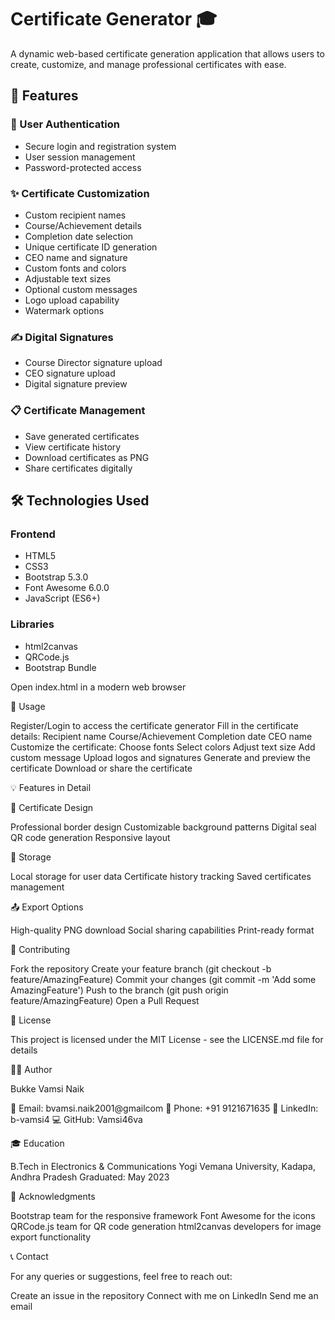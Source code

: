 # Certificate Generator 🎓

A dynamic web-based certificate generation application that allows users to create, customize, and manage professional certificates with ease.

## 🌟 Features

### 🔐 User Authentication
- Secure login and registration system
- User session management
- Password-protected access

### ✨ Certificate Customization
- Custom recipient names
- Course/Achievement details
- Completion date selection
- Unique certificate ID generation
- CEO name and signature
- Custom fonts and colors
- Adjustable text sizes
- Optional custom messages
- Logo upload capability
- Watermark options

### ✍️ Digital Signatures
- Course Director signature upload
- CEO signature upload
- Digital signature preview

### 📋 Certificate Management
- Save generated certificates
- View certificate history
- Download certificates as PNG
- Share certificates digitally

## 🛠️ Technologies Used

### Frontend
- HTML5
- CSS3
- Bootstrap 5.3.0
- Font Awesome 6.0.0
- JavaScript (ES6+)

### Libraries
- html2canvas
- QRCode.js
- Bootstrap Bundle


Open index.html in a modern web browser

 📝 Usage

Register/Login to access the certificate generator
Fill in the certificate details:
Recipient name
Course/Achievement
Completion date
CEO name
Customize the certificate:
Choose fonts
Select colors
Adjust text size
Add custom message
Upload logos and signatures
Generate and preview the certificate
Download or share the certificate

💡 Features in Detail

🎨 Certificate Design

Professional border design
Customizable background patterns
Digital seal
QR code generation
Responsive layout

💾 Storage

Local storage for user data
Certificate history tracking
Saved certificates management

📤 Export Options

High-quality PNG download
Social sharing capabilities
Print-ready format

🤝 Contributing

Fork the repository
Create your feature branch (git checkout -b feature/AmazingFeature)
Commit your changes (git commit -m 'Add some AmazingFeature')
Push to the branch (git push origin feature/AmazingFeature)
Open a Pull Request

📄 License

This project is licensed under the MIT License - see the LICENSE.md file for details


👨‍💻 Author

Bukke Vamsi Naik


📧 Email: bvamsi.naik2001@gmailcom
📱 Phone: +91 9121671635
🔗 LinkedIn: b-vamsi4
💻 GitHub: Vamsi46va

🎓 Education

B.Tech in Electronics & Communications
Yogi Vemana University, Kadapa, Andhra Pradesh
Graduated: May 2023

🙏 Acknowledgments

Bootstrap team for the responsive framework
Font Awesome for the icons
QRCode.js team for QR code generation
html2canvas developers for image export functionality

📞 Contact

For any queries or suggestions, feel free to reach out:


Create an issue in the repository
Connect with me on LinkedIn
Send me an email
